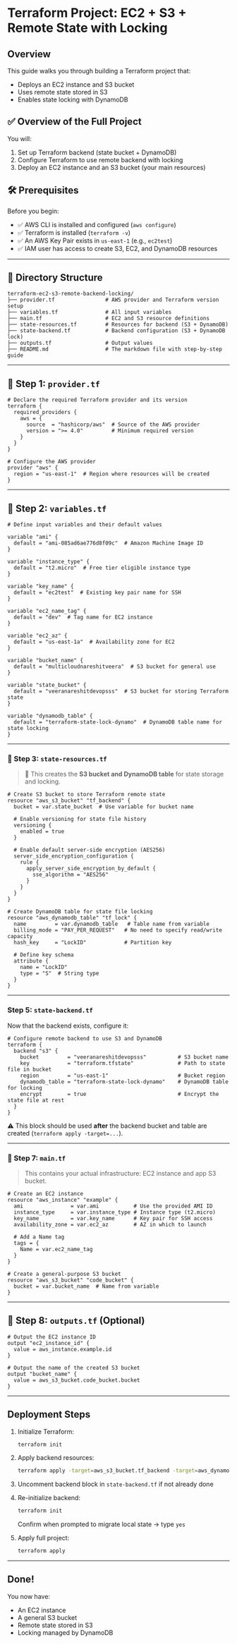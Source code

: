 # Terraform Project: EC2 + S3 + Remote State with Locking

## Overview

This guide walks you through building a Terraform project that:

* Deploys an EC2 instance and S3 bucket
* Uses remote state stored in S3
* Enables state locking with DynamoDB

## ✅ Overview of the Full Project

You will:

1. Set up Terraform backend (state bucket + DynamoDB)
2. Configure Terraform to use remote backend with locking
3. Deploy an EC2 instance and an S3 bucket (your main resources)

## 🛠 Prerequisites

Before you begin:

* ✅ AWS CLI is installed and configured (`aws configure`)
* ✅ Terraform is installed (`terraform -v`)
* ✅ An AWS Key Pair exists in `us-east-1` (e.g., `ec2test`)
* ✅ IAM user has access to create S3, EC2, and DynamoDB resources

---

## 📁 Directory Structure

```
terraform-ec2-s3-remote-backend-locking/
├── provider.tf                # AWS provider and Terraform version setup
├── variables.tf               # All input variables
├── main.tf                    # EC2 and S3 resource definitions
├── state-resources.tf         # Resources for backend (S3 + DynamoDB)
├── state-backend.tf           # Backend configuration (S3 + DynamoDB lock)
├── outputs.tf                 # Output values
├── README.md                  # The markdown file with step-by-step guide

```

---

## 🔹 Step 1: `provider.tf`

```hcl
# Declare the required Terraform provider and its version
terraform {
  required_providers {
    aws = {
      source  = "hashicorp/aws"  # Source of the AWS provider
      version = ">= 4.0"         # Minimum required version
    }
  }
}

# Configure the AWS provider
provider "aws" {
  region = "us-east-1"  # Region where resources will be created
}

```

---

## 🔹 Step 2: `variables.tf`

```hcl
# Define input variables and their default values

variable "ami" {
  default = "ami-085ad6ae776d8f09c"  # Amazon Machine Image ID
}

variable "instance_type" {
  default = "t2.micro"  # Free tier eligible instance type
}

variable "key_name" {
  default = "ec2test"  # Existing key pair name for SSH
}

variable "ec2_name_tag" {
  default = "dev"  # Tag name for EC2 instance
}

variable "ec2_az" {
  default = "us-east-1a"  # Availability zone for EC2
}

variable "bucket_name" {
  default = "multicloudnareshitveera"  # S3 bucket for general use
}

variable "state_bucket" {
  default = "veeranareshitdevopsss"  # S3 bucket for storing Terraform state
}

variable "dynamodb_table" {
  default = "terraform-state-lock-dynamo"  # DynamoDB table name for state locking
}

```

---

### 🔹 Step 3: `state-resources.tf`

> 🔸 This creates the **S3 bucket and DynamoDB table** for state storage and locking.

```hcl
# Create S3 bucket to store Terraform remote state
resource "aws_s3_bucket" "tf_backend" {
  bucket = var.state_bucket  # Use variable for bucket name

  # Enable versioning for state file history
  versioning {
    enabled = true
  }

  # Enable default server-side encryption (AES256)
  server_side_encryption_configuration {
    rule {
      apply_server_side_encryption_by_default {
        sse_algorithm = "AES256"
      }
    }
  }
}

# Create DynamoDB table for state file locking
resource "aws_dynamodb_table" "tf_lock" {
  name         = var.dynamodb_table   # Table name from variable
  billing_mode = "PAY_PER_REQUEST"   # No need to specify read/write capacity
  hash_key     = "LockID"            # Partition key

  # Define key schema
  attribute {
    name = "LockID"
    type = "S"  # String type
  }
}

```

---

### Step 5: `state-backend.tf`

Now that the backend exists, configure it:

```hcl
# Configure remote backend to use S3 and DynamoDB
terraform {
  backend "s3" {
    bucket         = "veeranareshitdevopsss"          # S3 bucket name
    key            = "terraform.tfstate"              # Path to state file in bucket
    region         = "us-east-1"                      # Bucket region
    dynamodb_table = "terraform-state-lock-dynamo"    # DynamoDB table for locking
    encrypt        = true                             # Encrypt the state file at rest
  }
}

```

⚠️ This block should be used **after** the backend bucket and table are created (`terraform apply -target=...`).

---

### 🔹 Step 7: `main.tf`

> This contains your actual infrastructure: EC2 instance and app S3 bucket.

```hcl
# Create an EC2 instance
resource "aws_instance" "example" {
  ami               = var.ami           # Use the provided AMI ID
  instance_type     = var.instance_type # Instance type (t2.micro)
  key_name          = var.key_name      # Key pair for SSH access
  availability_zone = var.ec2_az        # AZ in which to launch

  # Add a Name tag
  tags = {
    Name = var.ec2_name_tag
  }
}

# Create a general-purpose S3 bucket
resource "aws_s3_bucket" "code_bucket" {
  bucket = var.bucket_name  # Name from variable
}

```

---

## 🔹 Step 8: `outputs.tf` (Optional)

```hcl
# Output the EC2 instance ID
output "ec2_instance_id" {
  value = aws_instance.example.id
}

# Output the name of the created S3 bucket
output "bucket_name" {
  value = aws_s3_bucket.code_bucket.bucket
}

```

---

## Deployment Steps

1. Initialize Terraform:

   ```bash
   terraform init
   ```

2. Apply backend resources:

   ```bash
   terraform apply -target=aws_s3_bucket.tf_backend -target=aws_dynamodb_table.tf_lock
   ```

3. Uncomment backend block in `state-backend.tf` if not already done

4. Re-initialize backend:

   ```bash
   terraform init
   ```

   Confirm when prompted to migrate local state → type `yes`

5. Apply full project:

   ```bash
   terraform apply
   ```

---

## Done!

You now have:

* An EC2 instance
* A general S3 bucket
* Remote state stored in S3
* Locking managed by DynamoDB
